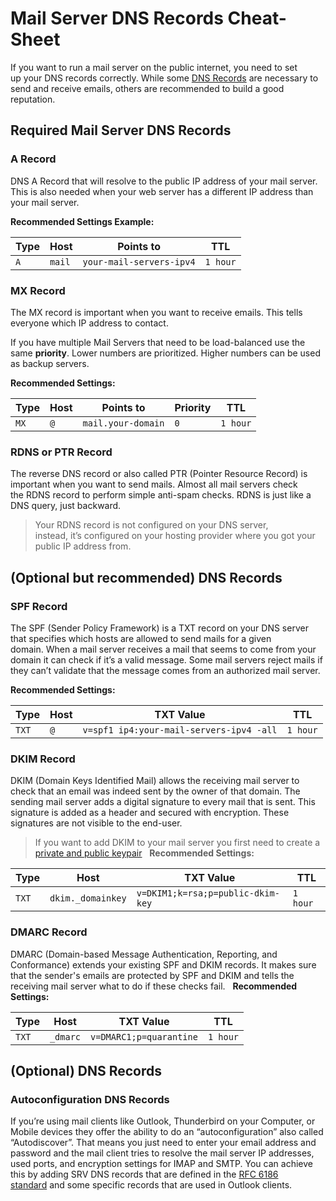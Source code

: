 # Mail Server DNS Records Cheat-Sheet
If you want to run a mail server on the public internet, you need to set up your DNS records correctly. While some [DNS Records](dns-record-types.md) are necessary to send and receive emails, others are recommended to build a good reputation.

## Required Mail Server DNS Records
### A Record
DNS A Record that will resolve to the public IP address of your mail server. This is also needed when your web server has a different IP address than your mail server.

**Recommended Settings Example:**

Type | Host | Points to | TTL
---|---|---|---
`A`|`mail`|`your-mail-servers-ipv4`|`1 hour`

### MX Record
The MX record is important when you want to receive emails. This tells everyone which IP address to contact.

If you have multiple Mail Servers that need to be load-balanced use the same **priority**. Lower numbers are prioritized. Higher numbers can be used as backup servers.

**Recommended Settings:**

Type | Host | Points to | Priority | TTL
---|---|---|---|---
`MX`|`@`|`mail.your-domain`|`0`|`1 hour`

### RDNS or PTR Record
The reverse DNS record or also called PTR (Pointer Resource Record) is important when you want to send mails. Almost all mail servers check the RDNS record to perform simple anti-spam checks. RDNS is just like a DNS query, just backward.

>Your RDNS record is not configured on your DNS server, instead, it’s configured on your hosting provider where you got your public IP address from.

## (Optional but recommended) DNS Records

### SPF Record
The SPF (Sender Policy Framework) is a TXT record on your DNS server that specifies which hosts are allowed to send mails for a given domain. When a mail server receives a mail that seems to come from your domain it can check if it’s a valid message. Some mail servers reject mails if they can’t validate that the message comes from an authorized mail server.

**Recommended Settings:**

Type | Host | TXT Value | TTL
---|---|---|---
`TXT`|`@`|`v=spf1 ip4:your-mail-servers-ipv4 -all`|`1 hour`

### DKIM Record
DKIM (Domain Keys Identified Mail) allows the receiving mail server to check that an email was indeed sent by the owner of that domain. The sending mail server adds a digital signature to every mail that is sent. This signature is added as a header and secured with encryption. These signatures are not visible to the end-user.

>If you want to add DKIM to your mail server you first need to create a [private and public keypair](create-dkim-keypair.md)
 
**Recommended Settings:**

Type | Host | TXT Value | TTL
---|---|---|---
`TXT`|`dkim._domainkey`|`v=DKIM1;k=rsa;p=public-dkim-key`|`1 hour`

### DMARC Record
DMARC (Domain-based Message Authentication, Reporting, and Conformance) extends your existing SPF and DKIM records. It makes sure that the sender's emails are protected by SPF and DKIM and tells the receiving mail server what to do if these checks fail.
 
**Recommended Settings:**

Type | Host | TXT Value | TTL
---|---|---|---
`TXT`|`_dmarc`|`v=DMARC1;p=quarantine`|`1 hour`

## (Optional) DNS Records
### Autoconfiguration DNS Records
If you’re using mail clients like Outlook, Thunderbird on your Computer, or Mobile devices they offer the ability to do an “autoconfiguration” also called “Autodiscover”. That means you just need to enter your email address and password and the mail client tries to resolve the mail server IP addresses, used ports, and encryption settings for IMAP and SMTP. You can achieve this by adding SRV DNS records that are defined in the [RFC 6186 standard](https://tools.ietf.org/html/rfc6186) and some specific records that are used in Outlook clients.
